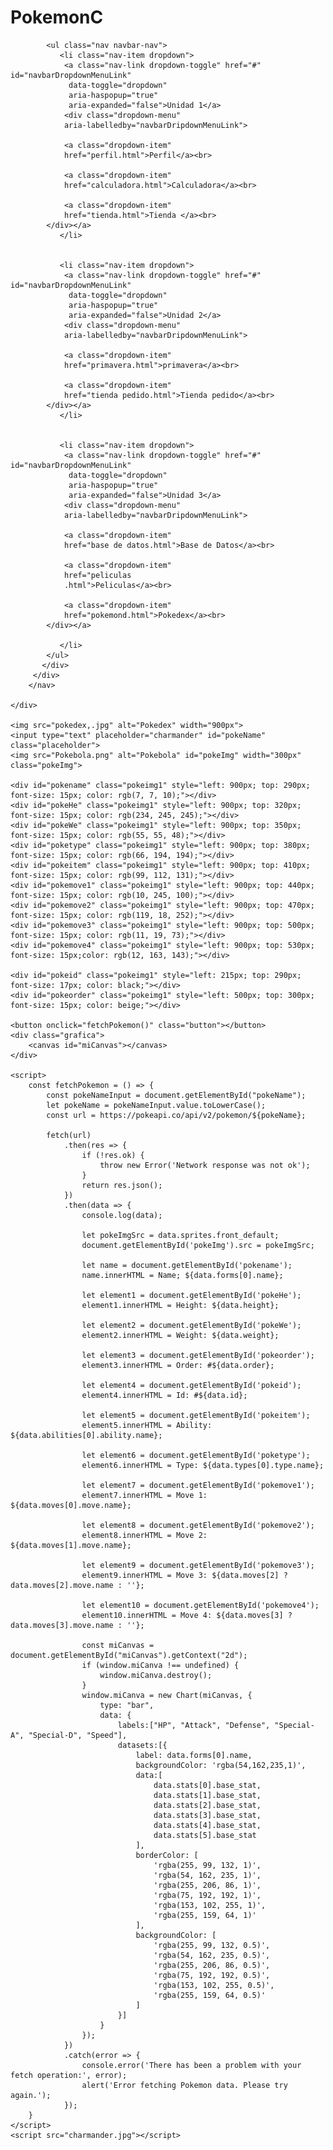 # PokemonC
<!DOCTYPE html>
<html lang="es">
<head>
    <meta charset="UTF-8">
    <meta name="viewport" content="width=device-width, initial-scale=1.0">
    <script src="https://ajax.googleapis.com/ajax/libs/jquery/1.11.2/jquery.min.js"></script>
    <link rel="stylesheet" href="https://maxcdn.bootstrapcdn.com/bootstrap/3.3.1/css/bootstrap.min.css">
    <link rel="stylesheet" href="https://maxcdn.bootstrapcdn.com/bootstrap/3.3.1/css/bootstrap-theme.min.css">
    <script src="https://maxcdn.bootstrapcdn.com/bootstrap/3.3.1/js/bootstrap.min.js"></script>
    <title>charmander</title>
    <style>
        
        body {
            background-color: #f2882c;
    
        }
        .pokeimg1 {
            position: absolute;
        }
        .pokeImg {
            width: 150px;
            height: 150px;
            position: absolute;
            top: 299px;
            left: 155px;
            
        }
        button {
            width: 50px;
            height: 50px;
            background-color: rgb(16, 3, 126);
            border-color: rgb(204, 200, 198);
            border-radius: 50px;
            position: absolute;
            left: 65px;
            top: 540px;
        }
        .placeholder {
            width: 145px;
            height: 68px;
            position: absolute;
            top: 609px;
            left: 120px;
            font-size: 25px;
            font-family: 'Lucida Sans', 'Lucida Sans Regular', 'Lucida Grande', 'Lucida Sans Unicode', Geneva, Verdana, sans-serif;
            border-radius: 10px;
            background-color: transparent;
            text-align: center;
            text-shadow: 1px;
    
        }
        .grafica {
            width: 300px;
            height: 300px;
            position: absolute;
            top: 294px;
            left: 527px;
            opacity: 100%;
        }
    </style>

</head>
<body>
    <div style="margin: 10px;">
        <nav class="navbar navbar-light" style="background-color: rgb(186, 191, 197);">
         <div class="container">
           <a class="navbar-brand" href="index.html" style="color: black;                                                                     font-family: 'Maputo', sans-serif;
           ; font-size: xx-large;">Inicio</a>
           <div class="collapse navbar-collapse" id="navbarNavDropdown">
            <style>
              @import url('https://fonts.cdnfonts.com/css/maputo');
            </style>
  
            
            <ul class="nav navbar-nav">
               <li class="nav-item dropdown">
                <a class="nav-link dropdown-toggle" href="#" id="navbarDropdownMenuLink"
                 data-toggle="dropdown"
                 aria-haspopup="true"
                 aria-expanded="false">Unidad 1</a>
                <div class="dropdown-menu"
                aria-labelledby="navbarDripdownMenuLink">
                
                <a class="dropdown-item"
                href="perfil.html">Perfil</a><br>
                
                <a class="dropdown-item"
                href="calculadora.html">Calculadora</a><br>
                
                <a class="dropdown-item"
                href="tienda.html">Tienda </a><br>
            </div></a>
               </li>


               <li class="nav-item dropdown">
                <a class="nav-link dropdown-toggle" href="#" id="navbarDropdownMenuLink"
                 data-toggle="dropdown"
                 aria-haspopup="true"
                 aria-expanded="false">Unidad 2</a>
                <div class="dropdown-menu"
                aria-labelledby="navbarDripdownMenuLink">
                
                <a class="dropdown-item"
                href="primavera.html">primavera</a><br>
                
                <a class="dropdown-item"
                href="tienda pedido.html">Tienda pedido</a><br>
            </div></a>
               </li>


               <li class="nav-item dropdown">
                <a class="nav-link dropdown-toggle" href="#" id="navbarDropdownMenuLink"
                 data-toggle="dropdown"
                 aria-haspopup="true"
                 aria-expanded="false">Unidad 3</a>
                <div class="dropdown-menu"
                aria-labelledby="navbarDripdownMenuLink">
                
                <a class="dropdown-item"
                href="base de datos.html">Base de Datos</a><br>
                
                <a class="dropdown-item"
                href="peliculas
                .html">Peliculas</a><br>

                <a class="dropdown-item"
                href="pokemond.html">Pokedex</a><br>
            </div></a>
                 
               </li>
            </ul>
           </div>
         </div>
        </nav>

    </div>

    <img src="pokedex,.jpg" alt="Pokedex" width="900px">
    <input type="text" placeholder="charmander" id="pokeName" class="placeholder">
    <img src="Pokebola.png" alt="Pokebola" id="pokeImg" width="300px" class="pokeImg">

    <div id="pokename" class="pokeimg1" style="left: 900px; top: 290px; font-size: 15px; color: rgb(7, 7, 10);"></div>
    <div id="pokeHe" class="pokeimg1" style="left: 900px; top: 320px; font-size: 15px; color: rgb(234, 245, 245);"></div>
    <div id="pokeWe" class="pokeimg1" style="left: 900px; top: 350px; font-size: 15px; color: rgb(55, 55, 48);"></div>
    <div id="poketype" class="pokeimg1" style="left: 900px; top: 380px; font-size: 15px; color: rgb(66, 194, 194);"></div>
    <div id="pokeitem" class="pokeimg1" style="left: 900px; top: 410px; font-size: 15px; color: rgb(99, 112, 131);"></div>
    <div id="pokemove1" class="pokeimg1" style="left: 900px; top: 440px; font-size: 15px; color: rgb(10, 245, 100);"></div>
    <div id="pokemove2" class="pokeimg1" style="left: 900px; top: 470px; font-size: 15px; color: rgb(119, 18, 252);"></div>
    <div id="pokemove3" class="pokeimg1" style="left: 900px; top: 500px; font-size: 15px; color: rgb(11, 19, 73);"></div>
    <div id="pokemove4" class="pokeimg1" style="left: 900px; top: 530px; font-size: 15px;color: rgb(12, 163, 143);"></div>

    <div id="pokeid" class="pokeimg1" style="left: 215px; top: 290px; font-size: 17px; color: black;"></div>
    <div id="pokeorder" class="pokeimg1" style="left: 500px; top: 300px; font-size: 15px; color: beige;"></div>

    <button onclick="fetchPokemon()" class="button"></button>
    <div class="grafica">
        <canvas id="miCanvas"></canvas>
    </div>

    <script>
        const fetchPokemon = () => {
            const pokeNameInput = document.getElementById("pokeName");
            let pokeName = pokeNameInput.value.toLowerCase();
            const url = https://pokeapi.co/api/v2/pokemon/${pokeName};

            fetch(url)
                .then(res => {
                    if (!res.ok) {
                        throw new Error('Network response was not ok');
                    }
                    return res.json();
                })
                .then(data => {
                    console.log(data);

                    let pokeImgSrc = data.sprites.front_default;
                    document.getElementById('pokeImg').src = pokeImgSrc;

                    let name = document.getElementById('pokename');
                    name.innerHTML = Name; ${data.forms[0].name};

                    let element1 = document.getElementById('pokeHe');
                    element1.innerHTML = Height: ${data.height};

                    let element2 = document.getElementById('pokeWe');
                    element2.innerHTML = Weight: ${data.weight};

                    let element3 = document.getElementById('pokeorder');
                    element3.innerHTML = Order: #${data.order};

                    let element4 = document.getElementById('pokeid');
                    element4.innerHTML = Id: #${data.id};

                    let element5 = document.getElementById('pokeitem');
                    element5.innerHTML = Ability: ${data.abilities[0].ability.name};

                    let element6 = document.getElementById('poketype');
                    element6.innerHTML = Type: ${data.types[0].type.name};

                    let element7 = document.getElementById('pokemove1');
                    element7.innerHTML = Move 1: ${data.moves[0].move.name};

                    let element8 = document.getElementById('pokemove2');
                    element8.innerHTML = Move 2: ${data.moves[1].move.name};

                    let element9 = document.getElementById('pokemove3');
                    element9.innerHTML = Move 3: ${data.moves[2] ? data.moves[2].move.name : ''};

                    let element10 = document.getElementById('pokemove4');
                    element10.innerHTML = Move 4: ${data.moves[3] ? data.moves[3].move.name : ''};

                    const miCanvas = document.getElementById("miCanvas").getContext("2d");
                    if (window.miCanva !== undefined) {
                        window.miCanva.destroy();
                    }
                    window.miCanva = new Chart(miCanvas, {
                        type: "bar",
                        data: {
                            labels:["HP", "Attack", "Defense", "Special-A", "Special-D", "Speed"],
                            datasets:[{
                                label: data.forms[0].name,
                                backgroundColor: 'rgba(54,162,235,1)',
                                data:[
                                    data.stats[0].base_stat,
                                    data.stats[1].base_stat,
                                    data.stats[2].base_stat,
                                    data.stats[3].base_stat,
                                    data.stats[4].base_stat,
                                    data.stats[5].base_stat
                                ],
                                borderColor: [
                                    'rgba(255, 99, 132, 1)',
                                    'rgba(54, 162, 235, 1)',
                                    'rgba(255, 206, 86, 1)',
                                    'rgba(75, 192, 192, 1)',
                                    'rgba(153, 102, 255, 1)',
                                    'rgba(255, 159, 64, 1)'
                                ],
                                backgroundColor: [
                                    'rgba(255, 99, 132, 0.5)',
                                    'rgba(54, 162, 235, 0.5)',
                                    'rgba(255, 206, 86, 0.5)',
                                    'rgba(75, 192, 192, 0.5)',
                                    'rgba(153, 102, 255, 0.5)',
                                    'rgba(255, 159, 64, 0.5)'
                                ]
                            }]
                        }
                    });
                })
                .catch(error => {
                    console.error('There has been a problem with your fetch operation:', error);
                    alert('Error fetching Pokemon data. Please try again.');
                });
        }
    </script>
    <script src="charmander.jpg"></script>
</body>
</html>
